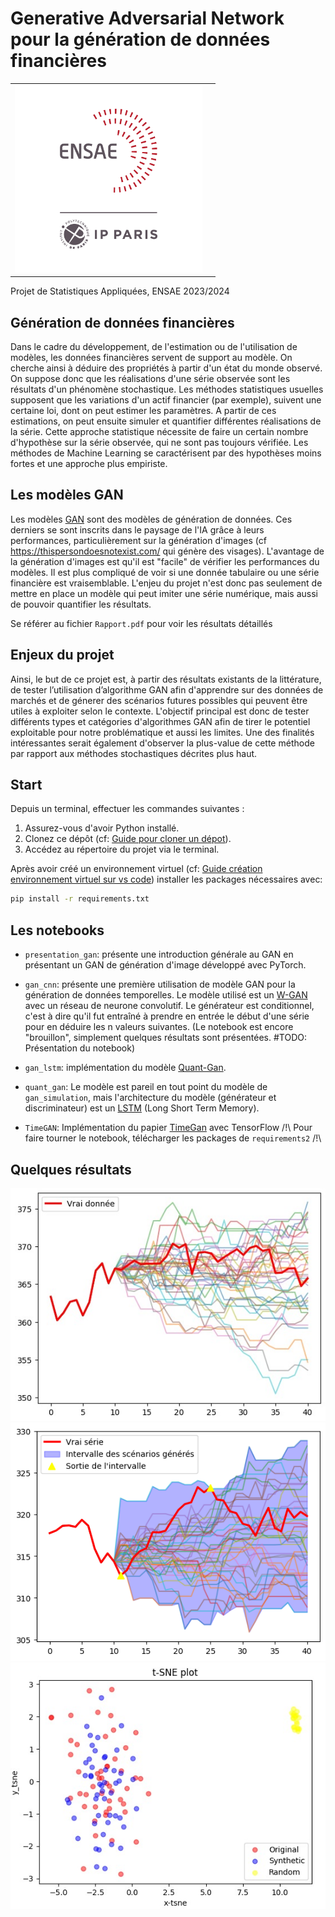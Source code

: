 # Generative Adversarial Network pour la génération de données financières

|             |            |
| :---------: | :--------: |
| <img src="img/ensae.png" alt="ENSAE" width="300"> | 

Projet de Statistiques Appliquées, ENSAE 2023/2024

## Génération de données financières

Dans le cadre du développement, de l'estimation ou de l'utilisation de modèles, les données financières servent de support au modèle. On cherche ainsi à déduire des propriétés à partir d'un état du monde observé. On suppose donc que les réalisations d'une série observée sont les résultats d'un phénomène stochastique. Les méthodes statistiques usuelles supposent que les variations d'un actif financier (par exemple), suivent une certaine loi, dont on peut estimer les paramètres. A partir de ces estimations, on peut ensuite simuler et quantifier différentes réalisations de la série. Cette approche statistique nécessite de faire un certain nombre d'hypothèse sur la série observée, qui ne sont pas toujours vérifiée. Les méthodes de Machine Learning se caractérisent par des hypothèses moins fortes et une approche plus empiriste. 

## Les modèles GAN

Les modèles [GAN](https://arxiv.org/pdf/1406.2661.pdf) sont des modèles de génération de données. Ces derniers se sont inscrits dans le paysage de l'IA grâce à leurs performances, particulièrement sur la génération d'images (cf https://thispersondoesnotexist.com/ qui génère des visages). L'avantage de la génération d'images est qu'il est "facile" de vérifier les performances du modèles. Il est plus compliqué de voir si une donnée tabulaire ou une série financière est vraisemblable. L'enjeu du projet n'est donc pas seulement de mettre en place un modèle qui peut imiter une série numérique, mais aussi de pouvoir quantifier les résultats.


Se référer au fichier ``Rapport.pdf`` pour voir les résultats détaillés 


## Enjeux du projet 

Ainsi, le but de ce projet est, à partir des résultats existants de la littérature, de tester l’utilisation d’algorithme GAN afin d'apprendre sur des données de marchés et de génerer des scénarios futures possibles qui peuvent être utiles à exploiter selon le contexte. L'objectif principal est donc de tester différents types et catégories d'algorithmes GAN afin de tirer le potentiel exploitable pour notre problématique et aussi les limites. Une des finalités intéressantes serait également d'observer la plus-value de cette méthode par rapport aux méthodes stochastiques décrites plus haut.


## Start
Depuis un terminal, effectuer les commandes suivantes :

1. Assurez-vous d'avoir Python installé.
2. Clonez ce dépôt (cf: [Guide pour cloner un dépot](https://docs.github.com/fr/repositories/creating-and-managing-repositories/cloning-a-repository)).
3. Accédez au répertoire du projet via le terminal.

Après avoir créé un environnement virtuel (cf: [Guide création environnement virtuel sur vs code](https://code.visualstudio.com/docs/python/environments)) installer les packages nécessaires avec:

```bash
pip install -r requirements.txt
```

## Les notebooks

* ``presentation_gan``: présente une introduction générale au GAN en présentant un GAN de génération d'image développé avec PyTorch. 

* ``gan_cnn``: présente une première utilisation de modèle GAN pour la génération de données temporelles. Le modèle utilisé est un [W-GAN](https://arxiv.org/pdf/1701.07875.pdf) avec un réseau de neurone convolutif. Le générateur est conditionnel, c'est à dire qu'il fut entraîné à prendre en entrée le début d'une série pour en déduire les n valeurs suivantes. (Le notebook est encore "brouillon", simplement quelques résultats sont présentées. #TODO: Présentation du notebook)

* ``gan_lstm``: implémentation du modèle [Quant-Gan](https://arxiv.org/pdf/1907.06673.pdf).

* ``quant_gan``: Le modèle est pareil en tout point du modèle de ``gan_simulation``, mais l'architecture du modèle (générateur et discriminateur) est un [LSTM](https://deeplearning.cs.cmu.edu/F23/document/readings/LSTM.pdf) (Long Short Term Memory). 

* ``TimeGAN``: Implémentation du papier [TimeGan](https://proceedings.neurips.cc/paper_files/paper/2019/file/c9efe5f26cd17ba6216bbe2a7d26d490-Paper.pdf) avec TensorFlow /!\ Pour faire tourner le notebook, télécharger les packages de ``requirements2`` /!\

## Quelques résultats

![Graph](./img/GraphGeneration.jpg)
![Graph2](./img/graphGen.png)
![TSNE](./img/TSNE.jpg)
